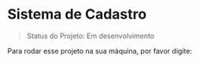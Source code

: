 <h1>Sistema de Cadastro </h1> 

> Status do Projeto: Em desenvolvimento

Para rodar esse projeto na sua máquina, por favor digite:

```

```
